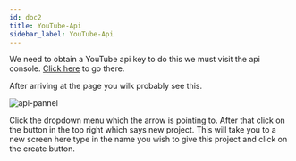 ```yaml
---
id: doc2
title: YouTube-Api
sidebar_label: YouTube-Api
---
```




We need to obtain a YouTube api key to do this we must visit the api console. [Click here](https://console.developers.google.com/apis/dashboard) to go there. 

After arriving at the page you wilk probably see this.

![api-pannel](https://raw.githubusercontent.com/unofficial-skills/ALPHA-VIDEO-2021/documentation/static/img/api-startnew.PNG)
                                
Click the dropdown menu which the arrow is pointing to. After that click on the button in the top right which says new project. This will take you to a new screen here type in the name you wish to give this project and click on the create button.
